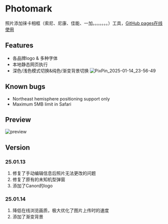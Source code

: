 # Photomark
照片添加徕卡相框（索尼、尼康、佳能、一加。。。。。。。）工具，[GitHub pages在线使用](https://codeniuma.github.io/Leica-Watermark/)

## Features
* 各品牌logo & 多种字体
* 本地静态网页执行
* 深色/浅色模式切换&纯色/渐变背景切换
![PixPin_2025-01-14_23-56-49](https://github.com/user-attachments/assets/921984d6-dbca-4958-9e18-1c2d2ca71b02)



## Known bugs
* Northeast hemisphere positioning support only
* Maximum 5MB limit in Safari

## Preview
![preview](./67854aebdd8dd_67854aebe794b.gif)

## Version
### 25.01.13
1. 修复了手动编辑信息后照片无法更改的问题  
2. 修复了原有的未知机型弹窗  
3. 添加了Canon的logo  
### 25.01.14
1. 降低在线浏览画质，极大优化了图片上传时的速度
2. 添加了渐变背景

